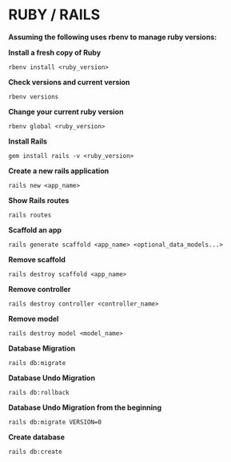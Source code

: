 # RUBY / RAILS

**Assuming the following uses rbenv to manage ruby versions:**

**Install a fresh copy of Ruby**
```
rbenv install <ruby_version>
```

**Check versions and current version**
```
rbenv versions
```

**Change your current ruby version**
```
rbenv global <ruby_version>
```

**Install Rails**
```
gem install rails -v <ruby_version>
```

**Create a new rails application**
```
rails new <app_name>
```

**Show Rails routes**
```
rails routes
```

**Scaffold an app**
```
rails generate scaffold <app_name> <optional_data_models...>
```

**Remove scaffold**
```
rails destroy scaffold <app_name>
```

**Remove controller**
```
rails destroy controller <controller_name>
```

**Remove model**
```
rails destroy model <model_name>
```

**Database Migration**
```
rails db:migrate
```

**Database Undo Migration**
```
rails db:rollback
```

**Database Undo Migration from the beginning**
```
rails db:migrate VERSION=0
```

**Create database**
```
rails db:create
```
